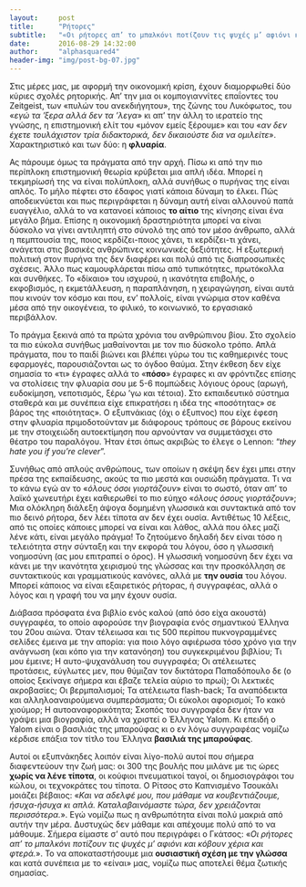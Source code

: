 ```yaml
---
layout:     post
title:      "Ρήτορες"
subtitle:   "«Οι ρήτορες απ’ το μπαλκόνι ποτίζουν τις ψυχές μ’ αφιόνι και κόβουν χέρια και φτερά.»"
date:       2016-08-29 14:32:00
author:     "alphasquared4"
header-img: "img/post-bg-07.jpg"
---
```


Στις μέρες μας, με αφορμή την οικονομική κρίση, έχουν διαμορφωθεί δύο κύριες σχολές ρητορικής. Απ’ την μια οι κομπογιαννίτες επαΐοντες του Zeitgeist, των «πυλών του ανεκδιήγητου», της ζώνης του Λυκόφωτος, του «*εγώ τα ’ξερα αλλά δεν τα ’λεγα*» κι απ’ την άλλη το ιερατείο της γνώσης, η επιστημονική ελίτ του «μόνον εμείς ξέρουμε» και του «*αν δεν έχετε τουλάχιστον τρία διδακτορικά, δεν δικαιούστε δια να ομιλείτε*». Χαρακτηριστικό και των δύο: η **φλυαρία**.

Ας πάρουμε όμως τα πράγματα από την αρχή. Πίσω κι από την πιο περίπλοκη επιστημονική θεωρία κρύβεται μια απλή ιδέα. Μπορεί η τεκμηρίωσή της να είναι πολύπλοκη, αλλά συνήθως ο πυρήνας της είναι απλός. Το μήλο πέφτει στο έδαφος γιατί κάποια δύναμη το έλκει. Πώς αποδεικνύεται και πως περιγράφεται η δύναμη αυτή είναι αλλουνού παπά ευαγγέλιο, αλλά το να κατανοεί κάποιος **το αίτιο** της κίνησης είναι ένα μεγάλο βήμα. Επίσης η οικονομική δραστηριότητα μπορεί να είναι δύσκολο να γίνει αντιληπτή στο σύνολό της από τον μέσο άνθρωπο, αλλά η πεμπτουσία της, ποιος κερδίζει-ποιος χάνει, τι κερδίζει-τι χάνει, ανάγεται στις βασικές ανθρώπινες κοινωνικές δεξιότητες. Η εξωτερική πολιτική στον πυρήνα της δεν διαφέρει και πολύ από τις διαπροσωπικές σχέσεις. Άλλο πως καμουφλάρεται πίσω από τυπικότητες, πρωτόκολλα και συνθήκες. Το «δίκαιο» του ισχυρού, η ικανότητα επιβολής, ο εκφοβισμός, η εκμετάλλευση, η παραπλάνηση, η χειραγώγηση, είναι αυτά που κινούν τον κόσμο και που, εν’ πολλοίς, είναι γνώριμα στον καθένα μέσα από την οικογένεια, το φιλικό, το κοινωνικό, το εργασιακό περιβάλλον.

Το πράγμα ξεκινά από τα πρώτα χρόνια του ανθρώπινου βίου. Στο σχολείο τα πιο εύκολα συνήθως μαθαίνονται με τον πιο δύσκολο τρόπο. Απλά πράγματα, που το παιδί βιώνει και βλέπει γύρω του τις καθημερινές τους εφαρμογές, παρουσιάζονται ως το όγδοο θαύμα. Στην έκθεση δεν είχε σημασία το «τι» έγραφες αλλά το «**πόσο**» έγραφες κι αν φρόντιζες επίσης να στολίσεις την φλυαρία σου με 5-6 πομπώδεις λόγιους όρους (αρωγή, ευδοκίμηση, νεποτισμός, ξέρω ’γω και τέτοια). Στο εκπαιδευτικό σύστημα σταθερά και με συνέπεια είχε επικρατήσει η ιδέα της «ποσότητας» σε βάρος της «ποιότητας». Ο εξυπνάκιας (όχι ο έξυπνος) που είχε έφεση στην φλυαρία πριμοδοτούνταν με διάφορους τρόπους σε βάρους εκείνου με την στοιχειώδη αυτοεκτίμηση που αρνούνταν να συμμετάσχει στο θέατρο του παραλόγου. Ήταν έτσι όπως ακριβώς το έλεγε ο Lennon: “*they hate you if you’re clever*”.

Συνήθως από απλούς ανθρώπους, των οποίων η σκέψη δεν έχει μπει στην πρέσα της εκπαίδευσης, ακούς τα πιο μεστά και ουσιώδη πράγματα. Τι να το κάνω εγώ αν το «*όλους όσοι γιορτάζουν*» είναι το σωστό, όταν απ’ το λαϊκό χωνευτήρι έχει καθιερωθεί το πιο εύηχο «*όλους όσους γιορτάζουν*»; Μια ολόκληρη διάλεξη άψογα δομημένη γλωσσικά και συντακτικά από τον πιο δεινό ρήτορα, δεν λέει τίποτα αν δεν έχει ουσία. Αντιθέτως 10 λέξεις, από τις οποίες κάποιες μπορεί να είναι και λάθος, αλλά που όλες μαζί λένε κάτι, είναι μεγάλο πράγμα! Το ζητούμενο δηλαδή δεν είναι τόσο η τελειότητα στην σύνταξη και την εκφορά του λόγου, όσο η γλωσσική νοημοσύνη (ας μου επιτραπεί ο όρος). Η γλωσσική νοημοσύνη δεν έχει να κάνει με την ικανότητα χειρισμού της γλώσσας και την προσκόλληση σε συντακτικούς και γραμματικούς κανόνες, αλλά με **την ουσία** του λόγου. Μπορεί κάποιος να είναι εξαιρετικός ρήτορας, ή συγγραφέας, αλλά ο λόγος και η γραφή του να μην έχουν ουσία.

Διάβασα πρόσφατα ένα βιβλίο ενός καλού (από όσο είχα ακουστά) συγγραφέα, το οποίο αφορούσε την βιογραφία ενός σημαντικού Έλληνα του 20ου αιώνα. Όταν τέλειωσα και τις 500 περίπου πυκνογραμμένες σελίδες έμεινα με την απορία: για ποιο λόγο αφιέρωσα τόσο χρόνο για την ανάγνωση (και κόπο για την κατανόηση) του συγκεκριμένου βιβλίου; Τι μου έμεινε; Η αυτο-ψυχανάλυση του συγγραφέα; Οι ατέλειωτες προτάσεις, εύγλωτες μεν, που θύμιζαν τον δικτάτορα Παπαδόπουλο δε (ο οποίος ξεκίναγε σήμερα και έβαζε τελεία αύριο το πρωί); Οι λεκτικές ακροβασίες; Οι βερμπαλισμοί; Τα ατέλειωτα flash-back; Τα αναπόδεικτα και αλληλοαναιρούμενα συμπεράσματα; Οι εύκολοι αφορισμοί; Το κακό χιούμορ; Η αυτοαναφορικότητα; Σκοπός του συγγραφέα δεν ήταν να γράψει μια βιογραφία, αλλά να χριστεί ο Έλληνας Yalom. Κι επειδή ο Yalom είναι ο βασιλιάς της μπαρούφας κι ο εν λόγω συγγραφέας νομίζω κέρδισε επάξια τον τίτλο του Έλληνα **βασιλιά της μπαρούφας**.

Αυτοί οι εξυπνάκηδες λοιπόν είναι λίγο-πολύ αυτοί που σήμερα διαφεντεύουν την ζωή μας: οι 300 της βουλής που μιλάνε με τις ώρες **χωρίς να λένε τίποτα**, οι κούφιοι πνευματικοί ταγοί, οι δημοσιογράφοι του κώλου, οι τεχνοκράτες του τίποτα. Ο Ρίτσος στο Καπνισμένο Τσουκάλι μοιάζει βέβαιος: «*Και να αδελφέ μου, που μάθαμε να κουβεντιάζουμε, ήσυχα-ήσυχα κι απλά. Καταλαβαινόμαστε τώρα, δεν χρειάζονται περισσότερα.*». Εγώ νομίζω πως η ανθρωπότητα είναι πολύ μακριά από αυτήν την μέρα. Δυστυχώς δεν μάθαμε και απέχουμε πολύ από το να μάθουμε. Σήμερα είμαστε σ’ αυτό που περιγράφει ο Γκάτσος: «*Οι ρήτορες απ’ το μπαλκόνι ποτίζουν τις ψυχές μ’ αφιόνι και κόβουν χέρια και φτερά.*». Το να αποκαταστήσουμε μια **ουσιαστική σχέση με την γλώσσα** και κατά συνέπεια με το «είναι» μας, νομίζω πως αποτελεί θέμα ζωτικής σημασίας.
